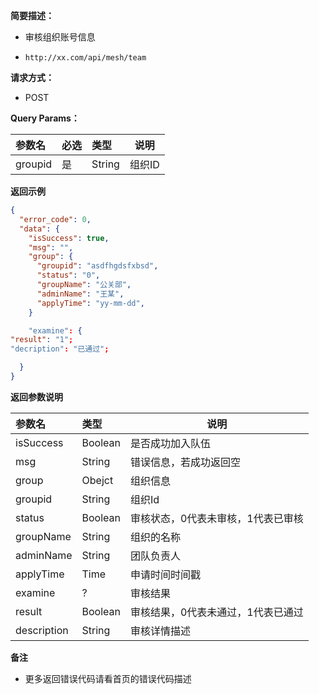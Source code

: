 **简要描述：**

- 审核组织账号信息

- `http://xx.com/api/mesh/team`

**请求方式：**

- POST

**Query Params：**

| 参数名   | 必选 | 类型   | 说明   |
| :------- | :--- | :----- | ------ |
| groupid | 是   | String | 组织ID |

**返回示例**

```json
{
  "error_code": 0,
  "data": {
    "isSuccess": true,
    "msg": "",
    "group": {
      "groupid": "asdfhgdsfxbsd",
      "status": "0",
      "groupName": "公关部",
      "adminName": "王某",
      "applyTime": "yy-mm-dd",        
    }

    "examine": {
"result": "1";
"decription": "已通过";

  }
}
```

**返回参数说明**

| 参数名       | 类型    | 说明                                                                                   |
| :----------- | :------ | -------------------------------------------------------------------------------------- |
| isSuccess    | Boolean | 是否成功加入队伍                                                                       |
| msg          | String  | 错误信息，若成功返回空                                                                 |
| group         | Obejct  | 组织信息                                                                               |
| groupid       | String  | 组织Id                                                                                |
| status   | Boolean  | 审核状态，0代表未审核，1代表已审核                                                                    |
| groupName     | String  | 组织的名称                                                                             |
| adminName    | String  | 团队负责人                                                                             |
| applyTime      | Time   | 申请时间时间戳                                                                                                                                                                                                                                     |
| examine    | ?  | 审核结果                                                                             |
| result      | Boolean   | 审核结果，0代表未通过，1代表已通过                                                                                                                                                                                                                                     |
| description      | String   | 审核详情描述                                                                                                                                                                                                |

**备注**

- 更多返回错误代码请看首页的错误代码描述
